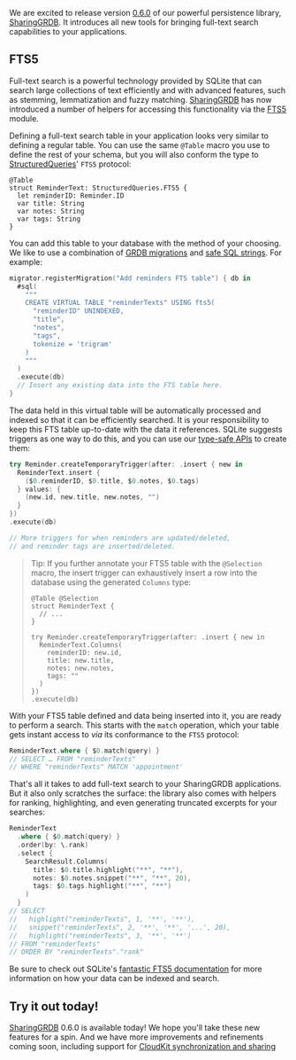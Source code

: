 We are excited to release version [0.6.0] of our powerful persistence library, [SharingGRDB]. It
introduces all new tools for bringing full-text search capabilities to your applications.

[0.6.0]: https://github.com/pointfreeco/sharing-grdb/releases/0.6.0
[SharingGRDB]: https://github.com/pointfreeco/sharing-grdb

## FTS5

Full-text search is a powerful technology provided by SQLite that can search large collections
of text efficiently and with advanced features, such as stemming, lemmatization and fuzzy matching.
[SharingGRDB] has now introduced a number of helpers for accessing this functionality via the 
[FTS5] module.

[FTS5]: https://www.sqlite.org/fts5.html

Defining a full-text search table in your application looks very similar to defining a regular
table. You can use the same `@Table` macro you use to define the rest of your schema, but you will
also conform the type to [StructuredQueries]' `FTS5` protocol:

[StructuredQueries]: https://github.com/pointfreeco/swift-structured-queries

```swift:2
@Table
struct ReminderText: StructuredQueries.FTS5 {
  let reminderID: Reminder.ID
  var title: String
  var notes: String
  var tags: String
}
```

You can add this table to your database with the method of your choosing. We like to use a
combination of [GRDB migrations] and [safe SQL strings]. For example:

[GRDB migrations]: https://swiftpackageindex.com/groue/GRDB.swift/v7.6.1/documentation/grdb/migrations
[safe SQL strings]: https://swiftpackageindex.com/pointfreeco/swift-structured-queries/0.13.0/documentation/structuredqueriescore/safesqlstrings

```swift
migrator.registerMigration("Add reminders FTS table") { db in
  #sql(
    """
    CREATE VIRTUAL TABLE "reminderTexts" USING fts5(
      "reminderID" UNINDEXED,
      "title",
      "notes",
      "tags",
      tokenize = 'trigram'
    )
    """
  )
  .execute(db)
  // Insert any existing data into the FTS table here.
}
```

The data held in this virtual table will be automatically processed and indexed so that it can
be efficiently searched. It is your responsibility to keep this FTS table up-to-date with the data 
it references. SQLite suggests triggers as one way to do this, and you can use our [type-safe APIs] 
to create them:

[type-safe APIs]: https://swiftpackageindex.com/pointfreeco/swift-structured-queries/0.13.0/documentation/structuredqueriescore/triggers

```swift
try Reminder.createTemporaryTrigger(after: .insert { new in
  ReminderText.insert {
    ($0.reminderID, $0.title, $0.notes, $0.tags)
  } values: {
    (new.id, new.title, new.notes, "")
  }
})
.execute(db)

// More triggers for when reminders are updated/deleted,
// and reminder tags are inserted/deleted.
```

> Tip: If you further annotate your FTS5 table with the `@Selection` macro, the insert trigger can
> exhaustively insert a row into the database using the generated `Columns` type:
>
> ```swift:1
> @Table @Selection
> struct ReminderText {
>   // ...
> }
>
> try Reminder.createTemporaryTrigger(after: .insert { new in
>   ReminderText.Columns(
>     reminderID: new.id,
>     title: new.title,
>     notes: new.notes,
>     tags: ""
>   )
> })
> .execute(db)
> ```

With your FTS5 table defined and data being inserted into it, you are ready to perform a search.
This starts with the `match` operation, which your table gets instant access to _via_ its
conformance to the `FTS5` protocol:

```swift
ReminderText.where { $0.match(query) }
// SELECT … FROM "reminderTexts"
// WHERE "reminderTexts" MATCH 'appointment'
```

That's all it takes to add full-text search to your SharingGRDB applications. But it also only
scratches the surface: the library also comes with helpers for ranking, highlighting, and even
generating truncated excerpts for your searches:

```swift
ReminderText
  .where { $0.match(query) }
  .order(by: \.rank)
  .select {
    SearchResult.Columns(
      title: $0.title.highlight("**", "**"),
      notes: $0.notes.snippet("**", "**", 20),
      tags: $0.tags.highlight("**", "**")
    )
  }
// SELECT
//   highlight("reminderTexts", 1, '**', '**'),
//   snippet("reminderTexts", 2, '**', '**', '...', 20),
//   highlight("reminderTexts", 3, '**', '**')
// FROM "reminderTexts"
// ORDER BY "reminderTexts"."rank"
```

Be sure to check out SQLite's [fantastic FTS5 documentation] for more information on how your data
can be indexed and search.

[fantastic FTS5 documentation]: https://www.sqlite.org/fts5.html

## Try it out today!

[SharingGRDB] 0.6.0 is available today! We hope you'll take these new features for a spin. And we
have more improvements and refinements coming soon, including support for
[CloudKit synchronization and sharing]

[SharingGRDB]: https://github.com/pointfreeco/sharing-grdb
[CloudKit synchronization and sharing]: /blog/posts/181-a-swiftdata-alternative-with-sqlite-cloudkit-public-beta

